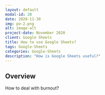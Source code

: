 ```yaml
---
layout: default
modal-id: 20
date: 2020-11-30
img: po-2.png
alt: image-alt
project-date: November 2020
client: Google Sheets
title: How to use Google Sheets?
tags: Google-Sheets
categories: Google-Sheets
description: "How is Google Sheets useful?"
---
```


## Overview

How to deal with burnout?